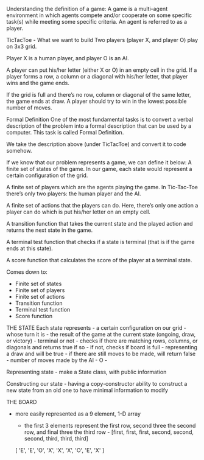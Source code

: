 Understanding the definition of a game:
  A game is a multi-agent environment in which agents compete and/or cooperate on some specific task(s) while meeting some specific criteria. An agent is referred to as a player.

TicTacToe - What we want to build
  Two players (player X, and player O) play on 3x3 grid. 
  
  Player X is a human player, and player O is an AI. 
 
  A player can put his/her letter (either X or O) in an empty cell in the grid. If a player forms a row, a column or a diagonal with his/her letter, that player wins and the game ends. 
  
  If the grid is full and there’s no row, column or diagonal of the same letter, the game ends at draw. A player should try to win in the lowest possible number of moves.

Formal Definition
  One of the most fundamental tasks is to convert a verbal description of the problem into a formal description that can be used by a computer. This task is called Formal Definition. 

We take the description above (under TicTacToe) and convert it to code somehow.

If we know that our problem represents a game, we can define it below:
  A finite set of states of the game. In our game, each state would represent a certain configuration of the grid.

  A finite set of players which are the agents playing the game. In Tic-Tac-Toe there’s only two players: the human player and the AI.

  A finite set of actions that the players can do. Here, there’s only one action a player can do which is put his/her letter on an empty cell.

  A transition function that takes the current state and the played action and returns the next state in the game.

  A terminal test function that checks if a state is terminal (that is if the game ends at this state).

  A score function that calculates the score of the player at a terminal state.

Comes down to:
  - Finite set of states
  - Finite set of players
  - Finite set of actions
  - Transition function
  - Terminal test function
  - Score function

THE STATE
  Each state represents 
    - a certain configuration on our grid
    - whose turn it is
    - the result of the game at the current state (ongoing, draw, or victory)
      - terminal or not
        - checks if there are matching rows, columns, or diagonals and returns true if so
        - if not, checks if board is full - representing a draw and will be true
        - if there are still moves to be made, will return false
    - number of moves made by the AI - O
    - 

  Representing state
    - make a State class, with public information

  Constructing our state
    - having a copy-constructor ability to construct a new state from an old one to have minimal information to modify

THE BOARD
  - more easily represented as a 9 element, 1-D array
    - the first 3 elements represent the first row, second three the second row, and final three the third row - [first, first, first, second, second, second, third, third, third]


    [
      'E', 'E', 'O',
      'X', 'X', 'X',
      'O', 'E', 'X'
    ]